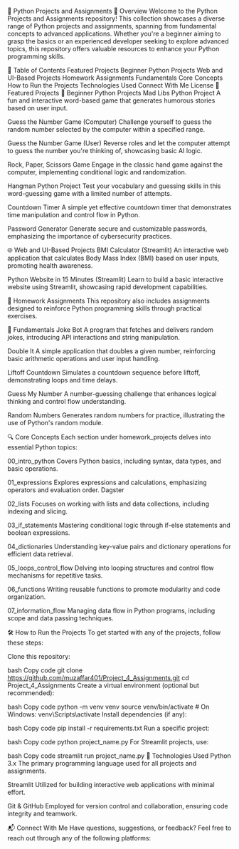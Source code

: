 🚀 Python Projects and Assignments
🌟 Overview
Welcome to the Python Projects and Assignments repository! This collection showcases a diverse range of Python projects and assignments, spanning from fundamental concepts to advanced applications. Whether you're a beginner aiming to grasp the basics or an experienced developer seeking to explore advanced topics, this repository offers valuable resources to enhance your Python programming skills.​

📂 Table of Contents
Featured Projects
Beginner Python Projects
Web and UI-Based Projects
Homework Assignments
Fundamentals
Core Concepts
How to Run the Projects
Technologies Used
Connect With Me
License
🎯 Featured Projects
🐍 Beginner Python Projects
Mad Libs Python Project
A fun and interactive word-based game that generates humorous stories based on user input.

Guess the Number Game (Computer)
Challenge yourself to guess the random number selected by the computer within a specified range.

Guess the Number Game (User)
Reverse roles and let the computer attempt to guess the number you're thinking of, showcasing basic AI logic.

Rock, Paper, Scissors Game
Engage in the classic hand game against the computer, implementing conditional logic and randomization.

Hangman Python Project
Test your vocabulary and guessing skills in this word-guessing game with a limited number of attempts.

Countdown Timer
A simple yet effective countdown timer that demonstrates time manipulation and control flow in Python.

Password Generator
Generate secure and customizable passwords, emphasizing the importance of cybersecurity practices.

🌐 Web and UI-Based Projects
BMI Calculator (Streamlit)
An interactive web application that calculates Body Mass Index (BMI) based on user inputs, promoting health awareness.

Python Website in 15 Minutes (Streamlit)
Learn to build a basic interactive website using Streamlit, showcasing rapid development capabilities.

📝 Homework Assignments
This repository also includes assignments designed to reinforce Python programming skills through practical exercises.​

📘 Fundamentals
Joke Bot
A program that fetches and delivers random jokes, introducing API interactions and string manipulation.​

Double It
A simple application that doubles a given number, reinforcing basic arithmetic operations and user input handling.​

Liftoff Countdown
Simulates a countdown sequence before liftoff, demonstrating loops and time delays.​

Guess My Number
A number-guessing challenge that enhances logical thinking and control flow understanding.​

Random Numbers
Generates random numbers for practice, illustrating the use of Python's random module.​

🔍 Core Concepts
Each section under homework_projects delves into essential Python topics:

00_intro_python
Covers Python basics, including syntax, data types, and basic operations.​

01_expressions
Explores expressions and calculations, emphasizing operators and evaluation order.​
Dagster

02_lists
Focuses on working with lists and data collections, including indexing and slicing.​

03_if_statements
Mastering conditional logic through if-else statements and boolean expressions.​

04_dictionaries
Understanding key-value pairs and dictionary operations for efficient data retrieval.​

05_loops_control_flow
Delving into looping structures and control flow mechanisms for repetitive tasks.​

06_functions
Writing reusable functions to promote modularity and code organization.​

07_information_flow
Managing data flow in Python programs, including scope and data passing techniques.​

🛠️ How to Run the Projects
To get started with any of the projects, follow these steps:

Clone this repository:

bash
Copy code
git clone https://github.com/muzaffar401/Project_4_Assignments.git
cd Project_4_Assignments
Create a virtual environment (optional but recommended):

bash
Copy code
python -m venv venv
source venv/bin/activate  # On Windows: venv\Scripts\activate
Install dependencies (if any):

bash
Copy code
pip install -r requirements.txt
Run a specific project:

bash
Copy code
python project_name.py
For Streamlit projects, use:

bash
Copy code
streamlit run project_name.py
🧰 Technologies Used
Python 3.x
The primary programming language used for all projects and assignments.​

Streamlit
Utilized for building interactive web applications with minimal effort.​

Git & GitHub
Employed for version control and collaboration, ensuring code integrity and teamwork.​

📬 Connect With Me
Have questions, suggestions, or feedback? Feel free to reach out through any of the following platforms:

